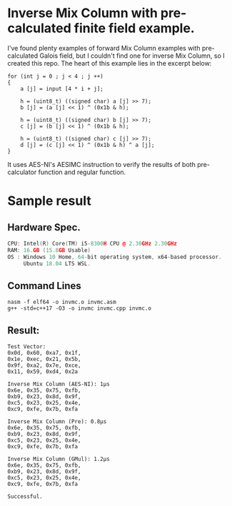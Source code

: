 # Inverse Mix Column with pre-calculated finite field example.
I've found plenty examples of forward Mix Column examples with pre-calculated
Galois field, but I couldn't find one for inverse Mix Column, so I created this repo.
The heart of this example lies in the excerpt below:
```
for (int j = 0 ; j < 4 ; j ++)
{
	a [j] = input [4 * i + j];
	
	h = (uint8_t) ((signed char) a [j] >> 7);
	b [j] = (a [j] << 1) ^ (0x1b & h);

	h = (uint8_t) ((signed char) b [j] >> 7);
	c [j] = (b [j] << 1) ^ (0x1b & h);

	h = (uint8_t) ((signed char) c [j] >> 7);
	d [j] = (c [j] << 1) ^ (0x1b & h) ^ a [j];
}
```
It uses AES-NI's AESIMC instruction to verify the results of both pre-calculator function and regular function.
# Sample result
## Hardware Spec.
```c++
CPU: Intel(R) Core(TM) i5-8300H CPU @ 2.30GHz 2.30GHz
RAM: 16.GB (15.8GB Usable)
OS : Windows 10 Home, 64-bit operating system, x64-based processor.
     Ubuntu 18.04 LTS WSL.
```
## Command Lines
```
nasm -f elf64 -o invmc.o invmc.asm
g++ -std=c++17 -O3 -o invmc invmc.cpp invmc.o
```
## Result:
```
Test Vector:
0x0d, 0x60, 0xa7, 0x1f,
0x1e, 0xec, 0x21, 0x5b,
0x9f, 0xa2, 0x7e, 0xce,
0x11, 0x59, 0xd4, 0x2a

Inverse Mix Column (AES-NI): 1μs
0x6e, 0x35, 0x75, 0xfb,
0xb9, 0x23, 0x8d, 0x9f,
0xc5, 0x23, 0x25, 0x4e,
0xc9, 0xfe, 0x7b, 0xfa

Inverse Mix Column (Pre): 0.8μs
0x6e, 0x35, 0x75, 0xfb,
0xb9, 0x23, 0x8d, 0x9f,
0xc5, 0x23, 0x25, 0x4e,
0xc9, 0xfe, 0x7b, 0xfa

Inverse Mix Column (GMul): 1.2μs
0x6e, 0x35, 0x75, 0xfb,
0xb9, 0x23, 0x8d, 0x9f,
0xc5, 0x23, 0x25, 0x4e,
0xc9, 0xfe, 0x7b, 0xfa

Successful.
```
